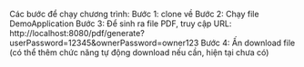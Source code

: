 Các bước để chạy chương trình: 
Bước 1: clone về
Bước 2: Chạy file DemoApplication
Bước 3: Để sinh ra file PDF, truy cập URL: http://localhost:8080/pdf/generate?userPassword=12345&ownerPassword=owner123
Bước 4: Ấn download file (có thể thêm chức năng tự động download nếu cần, hiện tại chưa có)
